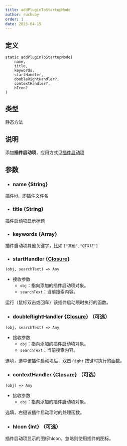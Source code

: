 ```yaml
---
title: addPluginToStartupMode
author: ruchuby
order: 1
date: 2023-04-15
---
```


## 定义

```ahk
static addPluginToStartupMode(
    name,
    title,
    keywords,
    startHandler,
    doubleRightHandler?,
    contextHandler?,
    hIcon?
)
```

## 类型

静态方法

## 说明

添加**插件启动项**，应用方式见[插件启动项](../dev/startup/)

## 参数

- ### name \{String\}

插件id，即插件文件名

- ### title \{String\}

插件启动项显示标题

- ### keywords \{Array\}

插件启动项其他关键字，比如 `["其他","QTGJZ"]`

- ### startHandler \{[Closure](https://orz707.gitee.io/v2/docs/Functions.htm#closures)\}

```ahk
(obj, searchText) => Any
```

- 接收参数
    - `obj`：指向添加的插件启动项对象。
    - `searchText`：当前搜索内容。

运行（鼠标双击或回车）该插件启动项时执行的函数。

- ### doubleRightHandler \{[Closure](https://orz707.gitee.io/v2/docs/Functions.htm#closures)\} （可选）

```ahk
(obj, searchText) => Any
```

- 接收参数
    - `obj`：指向添加的插件启动项对象。
    - `searchText`：当前搜索内容。

选填，选中该插件启动项后，双击 `Right` 按键时执行的函数。

- ### contextHandler \{[Closure](https://orz707.gitee.io/v2/docs/Functions.htm#closures)\} （可选）

```ahk
(obj) => Any
```

- 接收参数
    - `obj`：指向添加的插件启动项对象。

选填，右键该插件启动项时的处理函数。

- ### hIcon \{Int\} （可选）

插件启动项显示的图标hIcon，忽略则使用插件的图标。